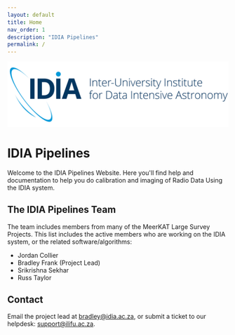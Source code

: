 ```yaml
---
layout: default
title: Home
nav_order: 1
description: "IDIA Pipelines"
permalink: /
---
```


![IDIA logo](/assets/idia_logo.jpg)

# IDIA Pipelines


Welcome to the IDIA Pipelines Website. Here you'll find help and documentation to help you do
calibration and imaging of Radio Data Using the IDIA system.

## The IDIA Pipelines Team
The team includes members from many of the MeerKAT Large Survey Projects. This list includes the
active members who are working on the IDIA system, or the related software/algorithms:
* Jordan Collier
* Bradley Frank (Project Lead)
* Srikrishna Sekhar
* Russ Taylor

## Contact
Email the project lead at [bradley@idia.ac.za][brad], or submit a ticket to our helpdesk:
[support@ilifu.ac.za][ilifu].

[ilifu]: mailto:support@ilifu.ac.za
[brad]: mailto:bradley@idia.ac.za
